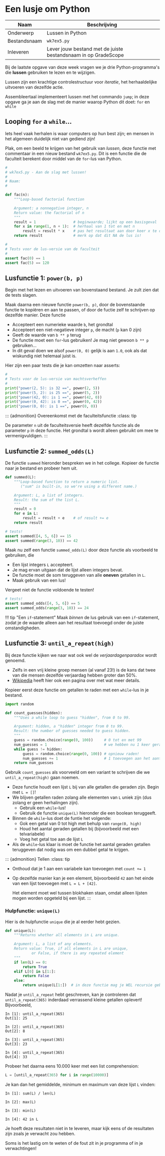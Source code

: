 # Een lusje om Python

| Naam         | Beschrijving                                                   |
|--------------|----------------------------------------------------------------|
| Onderwerp    | Lussen in Python                                               |
| Bestandsnaam | `wk7ex5.py`                                                    |
| Inleveren    | Lever jouw bestand met de juiste bestandsnaam in op GradeScope |

Bij de laatste opgave van deze week vragen we je drie Python-programma's die **lussen** gebruiken te lezen en te wijzigen.

Lussen zijn een krachtige controlestructuur voor *iteratie*, het herhaaldelijke uitvoeren van dezelfde actie.

Assembleertaal implementeert lussen met het commando `jump`; in deze opgave ga je aan de slag met de manier waarop Python dit doet: `for` en `while`

## Looping `for` a `while`...

Iets heel vaak herhalen is waar computers op hun best zijn; en mensen in het algemeen duidelijk niet van gediend zijn!

Plak, om een beeld te krijgen van het gebruik van *lussen*, deze functie met commentaar in een nieuw bestand `wk7ex5.py`. Dit is een functie die de faculteit berekent door middel van de `for`-lus van Python.

```python
#
# wk7ex5.py - Aan de slag met lussen!
#
# Naam:
#

def fac(n):
    """Loop-based factorial function

    Argument: a nonnegative integer, n
    Return value: the factorial of n
    """
    result = 1                 # beginwaarde; lijkt op een basisgeval
    for x in range(1, n + 1):  # herhaal van 1 tot en met n
        result = result * x    # pas het resultaat aan door keer x te doen
    return result              # merk op dat dit NA de lus is!

#
# Tests voor de lus-versie van de faculteit
#
assert fac(0) == 1
assert fac(5) == 120
```

## Lusfunctie 1: `power(b, p)`

Begin met het lezen en uitvoeren van bovenstaand bestand. Je zult zien dat de tests slagen.

Maak daarna een nieuwe functie `power(b, p)`, door de bovenstaande functie te kopiëren en aan te passen, of door de fuctie zelf te schrijven op dezelfde manier. Deze functie

-   Accepteert een numerieke waarde `b`, het grondtal
-   Accepteert een niet-negatieve integer `p`, de macht (`p` kan 0 zijn)
-   Geeft de waarde van `b ** p` terug
-   De functie moet een `for`-lus gebruiken! Je mag niet gewoon `b ** p` gebruiken...
-   In dit geval doen we alsof `power(0, 0)` gelijk is aan `1.0`, ook als dat wiskundig niet helemaal juist is.

Hier zijn een paar tests die je kan omzetten naar asserts:

```python
#
# Tests voor de lus-versie van machtsverheffen
#
print("power(2, 5): is 32 ==", power(2, 5))
print("power(5, 2): is 25 ==", power(5, 2))
print("power(42, 0): is 1 ==", power(42, 0))
print("power(0, 42): is 0 ==", power(0, 42))
print("power(0, 0): is 1 ==", power(0, 0))
```

::: {admonition} Overeenkomst met de faculteitsfunctie
:class: tip

De parameter `n` uit de faculteitsversie heeft dezelfde functie als de parameter `p` in deze functie. Het grondtal `b` wordt alleen gebruikt om mee te vermenigvuldigen.
:::

## Lusfunctie 2: `summed_odds(L)`

De functie `summed` hieronder bespreken we in het college. Kopieer de functie naar je bestand en probeer hem uit.

```python
def summed(L):
    """Loop-based function to return a numeric list.
       ("sum" is built-in, so we're using a different name.)

    Argument: L, a list of integers.
    Result: the sum of the list L.
    """
    result = 0
    for e in L:
        result = result + e    # of result += e
    return result

# tests!
assert summed([4, 5, 6]) == 15
assert summed(range(3, 10)) == 42
```

Maak nu zelf een functie `summed_odds(L)` door deze functie als voorbeeld te gebruiken, die

-   Een lijst integers `L` accepteert.
-   Je mag ervan uitgaan dat de lijst alleen integers bevat.
-   De functie moet de som teruggeven van alle **oneven** getallen in `L`.
-   Maak gebruik van een lus!

Vergeet niet de functie voldoende te testen!

```python
# tests!
assert summed_odds([4, 5, 6]) == 5
assert summed_odds(range(3, 10)) == 24
```

!!! tip "Een `if`-statement"
    Maak *binnen* de lus gebruik van een `if`-statement, zodat je de waarde alleen aan het resultaat toevoegd onder de juiste omstandigheden.

## Lusfunctie 3: `until_a_repeat(high)`

Bij deze functie kijken we naar wat ook wel de *verjaardagenparadox* wordt genoemd.

-   Zelfs in een vrij kleine groep mensen (al vanaf 23!) is de kans dat twee van die mensen dezelfde verjaardag hebben groter dan 50%.
-   [Wikipedia](https://nl.wikipedia.org/wiki/Verjaardagenparadox) heeft hier ook een pagina over met wat meer details.

Kopieer eerst deze functie om getallen te raden met een `while`-lus in je bestand.

```python
import random

def count_guesses(hidden):
    """Uses a while loop to guess "hidden", from 0 to 99.

    Argument: hidden, a "hidden" integer from 0 to 99.
    Result: the number of guesses needed to guess hidden.
    """
    guess = random.choice(range(0, 100))     # 0 tot en met 99
    num_guesses = 1                          # we hebben nu 1 keer geraden
    while guess != hidden:
        guess = random.choice(range(0, 100)) # opnieuw raden!
        num_guesses += 1                     # 1 toevoegen aan het aantal pogingen
    return num_guesses
```

Gebruik `count_guesses` als voorveeld om een variant te schrijven die we `until_a_repeat(high)` gaan noemen.

-   Deze functie houdt een lijst `L` bij van alle getallen die geraden zijn. Begin met `L = []`!
-   We blijven getallen raden zolang alle elementen van `L` uniek zijn (dus zolang er geen herhalingen zijn).
    -   Gebruik een `while`-lus!
    -   Gebruik de functie `unique(L)` hieronder die een boolean teruggeeft.
-   Binnen de `while`-lus doet de funtie het volgende:
    -   Gok een getal van 0 tot high met behulp van `range(0, high)`
    -   Houd het aantal geraden getallen bij (bijvoorbeeld met een telvariabele)
    -   Voeg het getal toe aan de lijst `L`
-   Als de `while`-lus klaar is moet de functie het aantal geraden getallen teruggeven dat nodig was om een dubbel getal te krijgen.

::: {admonition} Tellen
:class: tip

-   Onthoud dat je 1 aan een variabele kan toevoegen met `count += 1`
-   Op dezelfde manier kan je een element, bijvoorbeeld `42` aan het einde van een lijst toevoegen met `L = L + [42]`.

    Het element moet wel tussen blokhaken staan, omdat alleen lijsten mogen worden opgeteld bij een lijst.
:::

### Hulpfunctie: `unique(L)`

Hier is de hulpfunctie `unique` die je al eerder hebt gezien.

```python
def unique(L):
    """Returns whether all elements in L are unique.

    Argument: L, a list of any elements.
    Return value: True, if all elements in L are unique,
            or False, if there is any repeated element
    """
    if len(L) == 0:
        return True
    elif L[0] in L[1:]:
        return False
    else:
        return unique(L[1:])  # in deze functie mag je WEL recursie gebruiken!
```

Nadat je `until_a_repeat` hebt geschreven, kan je controleren dat `until_a_repeat(365)` inderdaad verrassend kleine getallen oplevert! Bijvoorbeeld,

```ipython
In [1]: until_a_repeat(365)
Out[1]: 25

In [2]: until_a_repeat(365)
Out[2]: 8

In [3]: until_a_repeat(365)
Out[3]: 23

In [4]: until_a_repeat(365)
Out[4]: 33
```

Probeer het daarna eens 10.000 keer met een list comprehension:

```python
L = [until_a_repeat(365) for i in range(10000)]
```

Je kan dan het gemiddelde, minimum en maximum van deze lijst `L` vinden:

```ipython
In [1]: sum(L) / len(L)

In [2]: max(L)

In [3]: min(L)

In [4]: 42 in L
```

Je hoeft deze resultaten niet in te leveren, maar kijk eens of de resultaten zijn zoals je verwacht zou hebben.

Soms is het lastig om te weten of de fout zit in je programma of in je verwachtingen!
